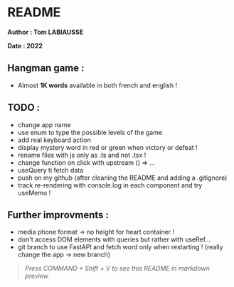 # README

**Author : Tom LABIAUSSE**

**Date : 2022**

## Hangman game :
* Almost **1K words** available in both french and english !

## TODO :
* change app name
* use enum to type the possible levels of the game
* add real keyboard action
* display mystery word in red or green when victory or defeat !
* rename files with js only as .ts and not .tsx !
* change function on click with upstream () => ...
* useQuery ti fetch data
* push on my github (after cleaning the README and adding a .gitignore)
* track re-rendering with console.log in each component and try useMemo !

## Further improvments :
* media phone format -> no height for heart container !
* don't access DOM elements with queries but rather with useRef...
* git branch to use FastAPI and fetch word only when restarting ! (really change the app -> new branch)

> *Press COMMAND + Shift + V to see this README in markdown preview*
